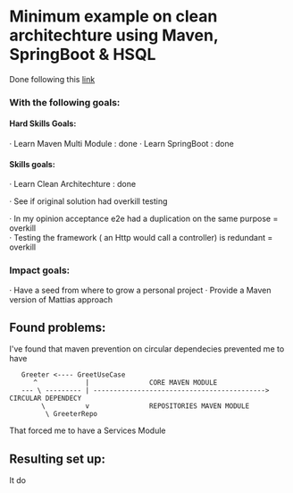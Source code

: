 # Minimum example on clean architechture using Maven, SpringBoot & HSQL

Done following this [link](https://www.slideshare.net/mattiabattiston/real-life-clean-architecture-61242830)

### With the following goals:
#### Hard Skills Goals:
· Learn Maven Multi Module : done
· Learn SpringBoot : done
#### Skills goals:
· Learn Clean Architechture : done

· See if original solution had overkill testing

· In my opinion acceptance e2e had a duplication on the same purpose = overkill  
· Testing the framework ( an Http would call a controller) is redundant = overkill    
### Impact goals:
· Have a seed from where to grow a personal project
· Provide a Maven version of Mattias approach

## Found problems:
I've found that maven prevention on circular dependecies prevented me to have 

       Greeter <---- GreetUseCase  
          ^            |               CORE MAVEN MODULE   
       --- \ --------- | -------------------------------------------> CIRCULAR DEPENDECY  
            \          v               REPOSITORIES MAVEN MODULE  
             \ GreeterRepo  

That forced me to have a Services Module

## Resulting set up:




It do
